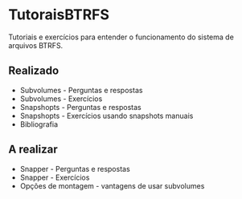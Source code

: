 # TutoraisBTRFS
Tutoriais e exercícios para entender o funcionamento do sistema de arquivos BTRFS.

## Realizado
* Subvolumes - Perguntas e respostas
* Subvolumes - Exercícios
* Snapshopts - Perguntas e respostas
* Snapshopts - Exercícios usando snapshots manuais
* Bibliografia
## A realizar
* Snapper - Perguntas e respostas
* Snapper - Exercícios
* Opções de montagem - vantagens de usar subvolumes

